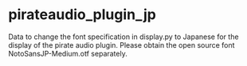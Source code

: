 # pirateaudio_plugin_jp
Data to change the font specification in display.py to Japanese for the display of the pirate audio plugin. Please obtain the open source font NotoSansJP-Medium.otf separately.
